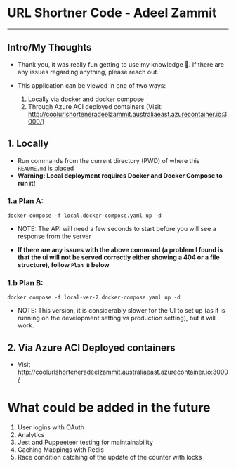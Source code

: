 # URL Shortner Code - Adeel Zammit

---

## Intro/My Thoughts

- Thank you, it was really fun getting to use my knowledge 🙂. If there are any issues regarding anything, please reach out.

- This application can be viewed in one of two ways:
  1. Locally via docker and docker compose
  2. Through Azure ACI deployed containers (Visit: http://coolurlshorteneradeelzammit.australiaeast.azurecontainer.io:3000/)

## 1. Locally

- Run commands from the current directory (PWD) of where this `README.md` is placed
- **Warning: Local deployment requires Docker and Docker Compose to run it!**

### 1.a Plan A:

```
docker compose -f local.docker-compose.yaml up -d
```

- NOTE: The API will need a few seconds to start before you will see a response from the server

- **If there are any issues with the above command (a problem I found is that the ui will not be served correctly either showing a 404 or a file structure), follow `Plan B` below**

### 1.b Plan B:

```
docker compose -f local-ver-2.docker-compose.yaml up -d
```

- NOTE: This version, it is considerably slower for the UI to set up (as it is running on the development setting vs production setting), but it will work.

## 2. Via Azure ACI Deployed containers

- Visit http://coolurlshorteneradeelzammit.australiaeast.azurecontainer.io:3000/

# What could be added in the future

1. User logins with OAuth
2. Analytics
3. Jest and Puppeeteer testing for maintainability
4. Caching Mappings with Redis
5. Race condition catching of the update of the counter with locks

